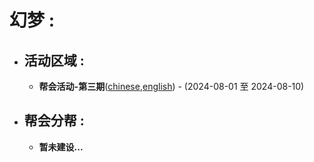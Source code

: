 # 幻梦 :
* ## 活动区域 :
   * **帮会活动-第三期**([chinese](https://github.com/Nuo-God/Dream/blob/main/2024_08_01-2024_08_22/chinese.md),[english](https://github.com/Nuo-God/Dream/blob/main/2024_08_01-2024_08_22/english.md)) - (2024-08-01 至 2024-08-10)
* ## 帮会分帮 :
   * **暂未建设...**
